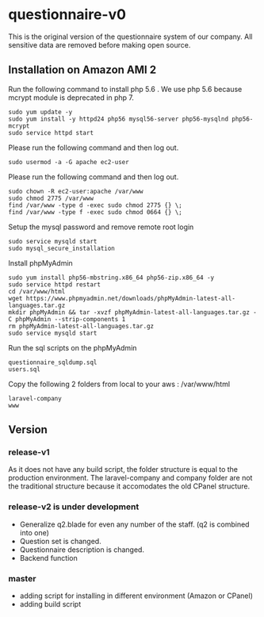 # questionnaire-v0
This is the original version of the questionnaire system of our company. All sensitive data are removed before making open source.

## Installation on Amazon AMI 2
Run the following command to install php 5.6 . We use php 5.6 because mcrypt module is deprecated in php 7. 
```
sudo yum update -y
sudo yum install -y httpd24 php56 mysql56-server php56-mysqlnd php56-mcrypt
sudo service httpd start
```

Please run the following command and then log out.
```
sudo usermod -a -G apache ec2-user
```

Please run the following command and then log out.
```
sudo chown -R ec2-user:apache /var/www
sudo chmod 2775 /var/www
find /var/www -type d -exec sudo chmod 2775 {} \;
find /var/www -type f -exec sudo chmod 0664 {} \;
```

Setup the mysql password and remove remote root login
```
sudo service mysqld start
sudo mysql_secure_installation
```

Install phpMyAdmin
```
sudo yum install php56-mbstring.x86_64 php56-zip.x86_64 -y
sudo service httpd restart
cd /var/www/html
wget https://www.phpmyadmin.net/downloads/phpMyAdmin-latest-all-languages.tar.gz
mkdir phpMyAdmin && tar -xvzf phpMyAdmin-latest-all-languages.tar.gz -C phpMyAdmin --strip-components 1
rm phpMyAdmin-latest-all-languages.tar.gz
sudo service mysqld start
```

Run the sql scripts on the phpMyAdmin
```
questionnaire_sqldump.sql
users.sql
```

Copy the following 2 folders from local to your aws : /var/www/html
```
laravel-company
www
```


## Version
### release-v1
As it does not have any build script, the folder structure is equal to the production environment. The laravel-company and company folder are not the traditional structure because it accomodates the old CPanel structure.

### release-v2 is under development
- Generalize q2.blade for even any number of the staff. (q2 is combined into one)
- Question set is changed.
- Questionnaire description is changed.
- Backend function

### master
- adding script for installing in different environment (Amazon or CPanel)
- adding build script
